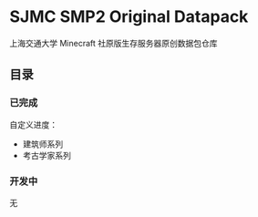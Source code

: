 # SJMC SMP2 Original Datapack

上海交通大学 Minecraft 社原版生存服务器原创数据包仓库

## 目录

### 已完成

自定义进度：
* 建筑师系列
* 考古学家系列

### 开发中

无
